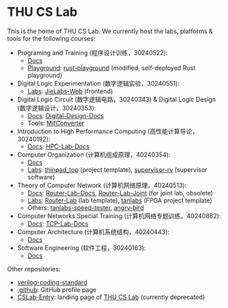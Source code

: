 # THU CS Lab

This is the home of THU CS Lab. We currently host the labs, platforms & tools for the following courses:

- Programing and Training (程序设计训练，30240522):
  - [Docs](https://lab.cs.tsinghua.edu.cn/rust/)
  - [Playground](https://lab.cs.tsinghua.edu.cn/rust/play/): [rust-playground](https://github.com/thu-cs-lab/rust-playground) (modified, self-deployed Rust playground)
- Digital Logic Experimentation (数字逻辑实验，30240551):
  - [Labs](https://lab.cs.tsinghua.edu.cn/jie/): [JieLabs-Web](https://github.com/thu-cs-lab/JieLabs-Web) (frontend)
- Digital Logic Circuit (数字逻辑电路，30240343) & Digital Logic Design (数字逻辑设计，30240353):
  - [Docs](https://lab.cs.tsinghua.edu.cn/digital-design/doc/): [Digital-Design-Docs](https://github.com/thu-cs-lab/Digital-Design-Docs)
  - Tools: [MifConverter](https://github.com/thu-cs-lab/MifConverter)
- Introduction to High Performance Computing (高性能计算导论，30240192):
  - [Docs](https://lab.cs.tsinghua.edu.cn/hpc/doc/): [HPC-Lab-Docs](https://github.com/thu-cs-lab/HPC-Lab-Docs)
- Computer Organization (计算机组成原理，40240354):
  - [Docs](https://lab.cs.tsinghua.edu.cn/cod-lab-docs/)
  - [Labs](https://lab.cs.tsinghua.edu.cn/thinpad/): [thinpad_top](https://github.com/thu-cs-lab/thinpad_top) (project template), [supervisor-rv](https://github.com/thu-cs-lab/supervisor-rv) (supervisor software)
- Theory of Computer Network (计算机网络原理，40240513):
  - [Docs](https://lab.cs.tsinghua.edu.cn/router/doc/): [Router-Lab-Docs](https://github.com/thu-cs-lab/Router-Lab-Docs), [Router-Lab-Joint](https://github.com/thu-cs-lab/Router-Lab-Joint) (for joint lab, obsolete)
  - [Labs](https://lab.cs.tsinghua.edu.cn/tan/): [Router-Lab](https://github.com/thu-cs-lab/Router-Lab) (lab template), [tanlabs](https://github.com/thu-cs-lab/tanlabs) (FPGA project template)
  - Others: [tanlabs-speed-tester](https://github.com/thu-cs-lab/tanlabs-speed-tester), [angry-bird](https://github.com/thu-cs-lab/angry-bird)
- Computer Networks Special Training (计算机网络专题训练，40240882):
  - [Docs](https://lab.cs.tsinghua.edu.cn/tcp/doc/): [TCP-Lab-Docs](https://github.com/thu-cs-lab/TCP-Lab-Docs)
- Computer Architecture (计算机系统结构，40240443):
  - [Docs](https://lab.cs.tsinghua.edu.cn/ca-lab-docs/)
- Software Engineering (软件工程，30240163):
  - [Docs](https://lab.cs.tsinghua.edu.cn/software-engineering/)

Other repositories:

- [verilog-coding-standard](https://github.com/thu-cs-lab/verilog-coding-standard)
- [.github](https://github.com/thu-cs-lab/.github): GitHub profile page
- [CSLab-Entry](https://github.com/thu-cs-lab/CSLab-Entry): landing page of [THU CS Lab](https://lab.cs.tsinghua.edu.cn/) (currently deprecated)
